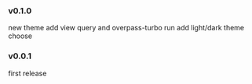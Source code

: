 ### v0.1.0
new theme
add view query and overpass-turbo run
add light/dark theme choose

### v0.0.1
first release
